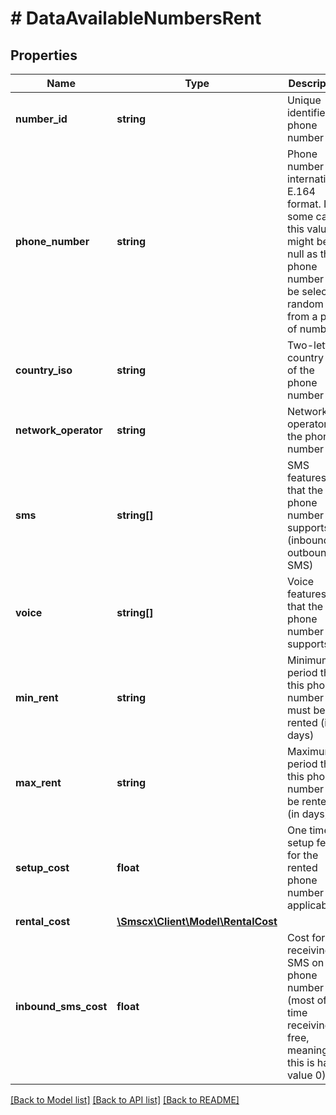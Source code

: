 # # DataAvailableNumbersRent

## Properties

Name | Type | Description | Notes
------------ | ------------- | ------------- | -------------
**number_id** | **string** | Unique identifier of phone number |
**phone_number** | **string** | Phone number in international E.164 format. In some cases this value might be null as the phone number will be selected random from a pool of numbers |
**country_iso** | **string** | Two-letter country ISO of the phone number |
**network_operator** | **string** | Network operator of the phone number |
**sms** | **string[]** | SMS features that the phone number supports (inbound or outbound SMS) |
**voice** | **string[]** | Voice features that the phone number supports |
**min_rent** | **string** | Minimum period that this phone number must be rented (in days) |
**max_rent** | **string** | Maximum period that this phone number can be rented (in days) |
**setup_cost** | **float** | One time setup fee for the rented phone number (if applicable) |
**rental_cost** | [**\Smscx\Client\Model\RentalCost**](RentalCost.md) |  |
**inbound_sms_cost** | **float** | Cost for receiving a SMS on this phone number (most of the time receiving is free, meaning this is has value 0) |

[[Back to Model list]](../../README.md#models) [[Back to API list]](../../README.md#endpoints) [[Back to README]](../../README.md)

